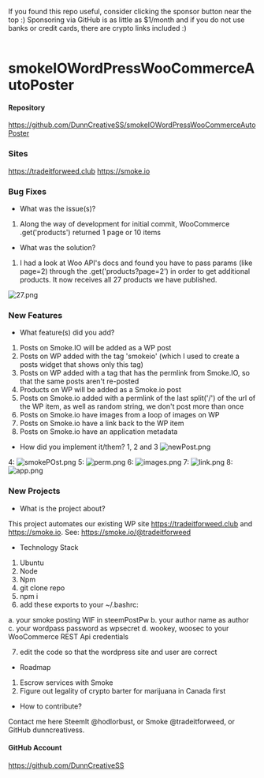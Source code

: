 If you found this repo useful, consider clicking the sponsor button near the top :) Sponsoring via GitHub is as little as $1/month and if you do not use banks or credit cards, there are crypto links included :)<br /><br />
# smokeIOWordPressWooCommerceAutoPoster

#### Repository
https://github.com/DunnCreativeSS/smokeIOWordPressWooCommerceAutoPoster

### Sites
https://tradeitforweed.club
https://smoke.io

### Bug Fixes
- What was the issue(s)?

1. Along the way of development for initial commit, WooCommerce .get('products') returned 1 page or 10 items

- What was the solution?

1. I had a look at Woo API's docs and found you have to pass params (like page=2) through the .get('products?page=2') in order to get additional products. It now receives all 27 products we have published.

![27.png](https://ipfs.busy.org/ipfs/QmebR1a6c8CZdvBetvAQatGZNESQk7YzhJ6avreCwkei5E)

### New Features
- What feature(s) did you add?

1. Posts on Smoke.IO will be added as a WP post
2. Posts on WP added with the tag 'smokeio' (which I used to create a posts widget that shows only this tag) 
3. Posts on WP added with a tag that has the permlink from Smoke.IO, so that the same posts aren't re-posted
4. Products on WP will be added as a Smoke.io post
5. Posts on Smoke.io added with a permlink of the last split('/') of the url of the WP item, as well as random string, we don't post more than once
6. Posts on Smoke.io have images from a loop of images on WP
7. Posts on Smoke.io have a link back to the WP item
8. Posts on Smoke.io have an application metadata

- How did you implement it/them?
1, 2 and 3 ![newPost.png](https://ipfs.busy.org/ipfs/QmeYJwoDWfyyjt1nKXjxTbqPSQdQKevsXMtRKN4HDBi5NM)

4: ![smokePOst.png](https://ipfs.busy.org/ipfs/QmQTFtK2S9o4etz8KiMVCnQdHm6XqMp5tgKTJyCEqMtErM)
5: ![perm.png](https://ipfs.busy.org/ipfs/QmZFsDuE23Vn9ozZL9PptfjZsmtPz71KFGvxstFv6erVQT)
6: ![images.png](https://ipfs.busy.org/ipfs/QmVPUg7Fhn382wA1aDgeT3m1yBpb2SwzuxpFPvYrt3GNXu)
7: ![link.png](https://ipfs.busy.org/ipfs/QmRFisfF9ZqXDuTZGJ368sKxKGeE3RDRnP4XZ3JaNA5Hfe)
8: ![app.png](https://ipfs.busy.org/ipfs/QmcfKm1C2xMRZcrtp9fnxZKL3z4WcFXEg5WxsE8224FLdH)


### New Projects
- What is the project about?

This project automates our existing WP site https://tradeitforweed.club and https://smoke.io. See: https://smoke.io/@tradeitforweed

- Technology Stack

1. Ubuntu
2. Node
3. Npm
4. git clone repo
5. npm i
6. add these exports to your ~/.bashrc: 

a. your smoke posting WIF in steemPostPw
b. your author name as author
c. your wordpass password as wpsecret
d. wookey, woosec to your WooCommerce REST Api credentials

7. edit the code so that the wordpress site and user are correct


- Roadmap

1. Escrow services with Smoke
2. Figure out legality of crypto barter for marijuana in Canada first

- How to contribute?

Contact me here SteemIt @hodlorbust, or Smoke @tradeitforweed, or GitHub dunncreativess.

#### GitHub Account
https://github.com/DunnCreativeSS
